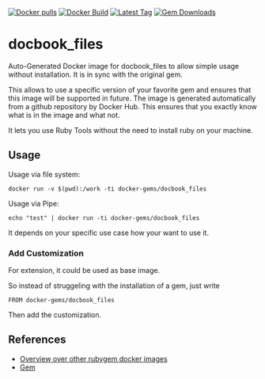 [![Docker pulls](https://img.shields.io/docker/pulls/rubygem/docbook_files.svg)](https://hub.docker.com/r/rubygem/docbook_files/)
[![Docker Build](https://img.shields.io/docker/automated/rubygem/docbook_files.svg)](https://hub.docker.com/r/rubygem/docbook_files/)
[![Latest Tag](https://img.shields.io/github/tag/docker-rubygem/docbook_files.svg)](https://hub.docker.com/r/rubygem/docbook_files/)
[![Gem Downloads](https://img.shields.io/gem/dt/docbook_files.svg)](https://rubygems.org/gems/docbook_files/)
# docbook_files

Auto-Generated Docker image for docbook_files to allow simple usage without installation.
It is in sync with the original gem.

This allows to use a specific version of your favorite gem and ensures that this image will be supported in future.
The image is generated automatically from a github repository by Docker Hub.
This ensures that you exactly know what is in the image and what not.

It lets you use Ruby Tools without the need to install ruby on your machine.

## Usage

Usage via file system:

`docker run -v $(pwd):/work -ti docker-gems/docbook_files`

Usage via Pipe:

`echo "test" | docker run -ti docker-gems/docbook_files`

It depends on your specific use case how your want to use it.

### Add Customization

For extension, it could be used as base image.

So instead of struggeling with the installation of a gem, just write

`FROM docker-gems/docbook_files`

Then add the customization.

## References

 - [Overview over other rubygem docker images](https://github.com/thinkbot/docker-rubygem)
 - [Gem](https://rubygems.org/gems/docbook_files/)

